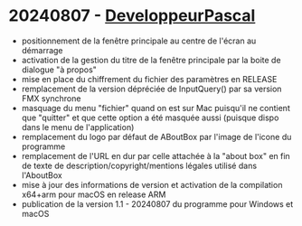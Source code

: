 # 20240807 - [DeveloppeurPascal](https://github.com/DeveloppeurPascal)

* positionnement de la fenêtre principale au centre de l'écran au démarrage
* activation de la gestion du titre de la fenêtre principale par la boite de dialogue "à propos"
* mise en place du chiffrement du fichier des paramètres en RELEASE
* remplacement de la version dépréciée de InputQuery() par sa version FMX synchrone
* masquage du menu "fichier" quand on est sur Mac puisqu'il ne contient que "quitter" et que cette option a été masquée aussi (puisque dispo dans le menu de l'application)
* remplacement du logo par défaut de ABoutBox par l'image de l'icone du programme
* remplacement de l'URL en dur par celle attachée à la "about box" en fin de texte de description/copyright/mentions légales utilisé dans l'AboutBox
* mise à jour des informations de version et activation de la compilation x64+arm pour macOS en release ARM
* publication de la version 1.1 - 20240807 du programme pour Windows et macOS
